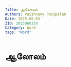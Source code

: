 ```yaml
---
Title: ஆலோலம்
Authors: Vaishnavy Puvipalan
Date: 2025-06-03
ZID: 2025060350 
Category: Word
tags: "Word"
---
```

# ஆலோலம்
  


  
  
  
